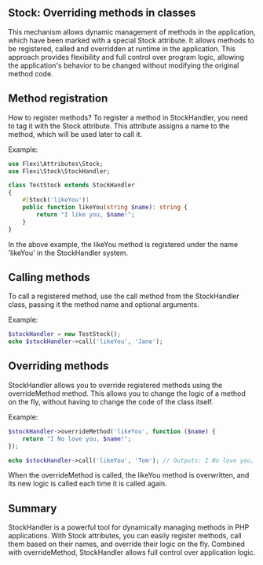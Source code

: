 ## Stock: Overriding methods in classes

This mechanism allows dynamic management of methods in the application, which have been marked with a special Stock attribute. It allows methods to be registered, called and overridden at runtime in the application. This approach provides flexibility and full control over program logic, allowing the application's behavior to be changed without modifying the original method code.

## Method registration
How to register methods?
To register a method in StockHandler, you need to tag it with the Stock attribute. This attribute assigns a name to the method, which will be used later to call it.

Example:
```php
use Flexi\Attributes\Stock;
use Flexi\Stock\StockHandler;

class TestStock extends StockHandler
{
    #[Stock('likeYou')]
    public function likeYou(string $name): string {
        return "I like you, $name!";
    }
}
```
In the above example, the likeYou method is registered under the name 'likeYou' in the StockHandler system.

## Calling methods
To call a registered method, use the call method from the StockHandler class, passing it the method name and optional arguments.

Example:
```php
$stockHandler = new TestStock();
echo $stockHandler->call('likeYou', 'Jane');
```

## Overriding methods
StockHandler allows you to override registered methods using the overrideMethod method. This allows you to change the logic of a method on the fly, without having to change the code of the class itself.

Example:
```php
$stockHandler->overrideMethod('likeYou', function ($name) {
    return "I No love you, $name!";
});

echo $stockHandler->call('likeYou', 'Tom'); // Outputs: I No love you, Tom!
```

When the overrideMethod is called, the likeYou method is overwritten, and its new logic is called each time it is called again.

## Summary
StockHandler is a powerful tool for dynamically managing methods in PHP applications. With Stock attributes, you can easily register methods, call them based on their names, and override their logic on the fly. Combined with overrideMethod, StockHandler allows full control over application logic.